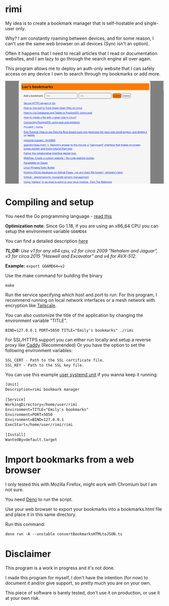 # rimi

My idea is to create a bookmark manager that is self-hostable and single-user only.

Why? I am constantly roaming between devices, and for some reason, I can't use the same web browser on all devices (Sync isn't an option).

Often it happens that I need to recall articles that I read or documentation websites, and I am lazy to go through the search engine all over again.

This program allows me to deploy an auth-only website that I can safely access on any device I own to search through my bookmarks or add more.

![Screenshot](./screenshot.png)

# Compiling and setup

You need the Go programming language - [read this](https://golang.org/doc/install)

**Optimization note**: Since Go 1.18, if you are using an x86_64 CPU you can setup the environment variable `GOAMD64`

You can find a detailed description [here](https://github.com/golang/go/wiki/MinimumRequirements#amd64)

***TL;DR:** Use v1 for any x64 cpu, v2 for circa 2009 "Nehalem and Jaguar", v3 for circa 2015 "Haswell and Excavator" and v4 for AVX-512.*

**Example:** `export GOAMD64=v2`

Use the make command for building the binary

    make

Run the service specifying which host and port to run.
For this program, I recommend running on local network interfaces or a mesh network with encryption like [Tailscale](https://tailscale.com/kb/1151/what-is-tailscale/).

You can also customize the title of the application by changing the environment variable "TITLE".
    
    BIND=127.0.0.1 PORT=5050 TITLE="Emily's bookmarks" ./rimi

For SSL/HTTPS support you can either run locally and setup a reverse proxy like [Caddy](https://caddyserver.com/) (Recommended)
Or you have the option to set the following environment variables:

    SSL_CERT - Path to the SSL certificate file.
    SSL_KEY - Path to the SSL key file.

You can use this example [user systemd unit](https://wiki.archlinux.org/title/systemd/User) if you wanna keep it running:

    [Unit]
    Description=rimi bookmark manager

    [Service]
    WorkingDirectory=/home/user/rimi
    Environment=TITLE="Emily's bookmarks"
    Environment=PORT=5050
    Environment=BIND=127.0.0.1
    ExecStart=/home/user/rimi/rimi

    [Install]
    WantedBy=default.target

# Import bookmarks from a web browser

I only tested this with Mozilla Firefox, might work with Chromium but I am not sure.

You need [Deno](https://deno.land/) to run the script.

Use your web browser to export your bookmarks into a bookmarks.html file and place it in this same directory.

Run this command:

    deno run -A --unstable convertBookmarksHTMLtoJSON.ts

# Disclaimer

This program is a work in progress and it's not done.

I made this program for myself, I don't have the intention (for now) to document it and/or give support, so pretty much you are on your own.

This piece of software is barely tested, don't use it on production, or use it at your own risk.
